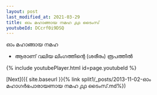 ```yaml
---
layout: post
last_modified_at: 2021-03-29
title: ഓം മഹാങ്ങായ നമഹ ൧൧ ടൈംസ്
youtubeId: DCcrf0i9DSQ
---
```

 
 
 ഓം മഹാങ്ങായ നമഹ 
 
 -  ആരാണ് വലിയ ലിംഗത്തിന്റെ (ശരീരം) രൂപത്തിൽ 
 
  
 
  
 
 
 
 
 
 


{% include youtubePlayer.html id=page.youtubeId %}
 
[Next]({{ site.baseurl }}{% link  split1/_posts/2013-11-02-ഓം മഹാഗർഭപാരായണായ നമഹ ൧൧ ടൈംസ്.md%})
 
